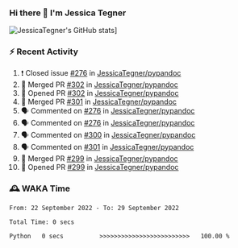 ### Hi there 👋 I'm Jessica Tegner

![JessicaTegner's GitHub stats](https://github-readme-stats.vercel.app/api?username=jessicategner)]


### :zap: Recent Activity

<!--START_SECTION:activity-->
1. ❗️ Closed issue [#276](https://github.com/JessicaTegner/pypandoc/issues/276) in [JessicaTegner/pypandoc](https://github.com/JessicaTegner/pypandoc)
2. 🎉 Merged PR [#302](https://github.com/JessicaTegner/pypandoc/pull/302) in [JessicaTegner/pypandoc](https://github.com/JessicaTegner/pypandoc)
3. 💪 Opened PR [#302](https://github.com/JessicaTegner/pypandoc/pull/302) in [JessicaTegner/pypandoc](https://github.com/JessicaTegner/pypandoc)
4. 🎉 Merged PR [#301](https://github.com/JessicaTegner/pypandoc/pull/301) in [JessicaTegner/pypandoc](https://github.com/JessicaTegner/pypandoc)
5. 🗣 Commented on [#276](https://github.com/JessicaTegner/pypandoc/issues/276) in [JessicaTegner/pypandoc](https://github.com/JessicaTegner/pypandoc)
6. 🗣 Commented on [#276](https://github.com/JessicaTegner/pypandoc/issues/276) in [JessicaTegner/pypandoc](https://github.com/JessicaTegner/pypandoc)
7. 🗣 Commented on [#300](https://github.com/JessicaTegner/pypandoc/issues/300) in [JessicaTegner/pypandoc](https://github.com/JessicaTegner/pypandoc)
8. 🗣 Commented on [#301](https://github.com/JessicaTegner/pypandoc/issues/301) in [JessicaTegner/pypandoc](https://github.com/JessicaTegner/pypandoc)
9. 🎉 Merged PR [#299](https://github.com/JessicaTegner/pypandoc/pull/299) in [JessicaTegner/pypandoc](https://github.com/JessicaTegner/pypandoc)
10. 💪 Opened PR [#299](https://github.com/JessicaTegner/pypandoc/pull/299) in [JessicaTegner/pypandoc](https://github.com/JessicaTegner/pypandoc)
<!--END_SECTION:activity-->

### 🕰 WAKA Time

<!--START_SECTION:waka-->

```text
From: 22 September 2022 - To: 29 September 2022

Total Time: 0 secs

Python   0 secs          >>>>>>>>>>>>>>>>>>>>>>>>>   100.00 %
```

<!--END_SECTION:waka-->
